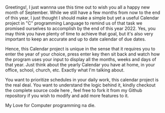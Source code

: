 Greetings!, I just wannna use this time out to wish you all a happy new month of September. While we still have a few months from now to the end of this year, I just thought I should make a simple but yet a useful Calendar project in "C" programming Language to remind us of that task we promised ourselves to accomplish by the end of this year 2022. Yes, you may think you have plenty of time to achieve that goal, but it's also very important to keep an accurate and up to date calendar of due dates. 


Hence, this Calendar project is unique in the sense that it requires you to enter the year of your choice, press enter key then sit back and watch how the program uses your input to display all the months, weeks and days of that year. Just think about the yearly Calendar you have at home, in your office, school, church, etc. Exactly what I'm talking about.

You want to prioritize schedules in your daily work, this calendar project is the real deal. You want to understand the logic behind it, kindly checkout the complete source code here , feel free to fork it from my Github repository if you wish to modify and add more features to it. 


My Love for Computer programming na die.
